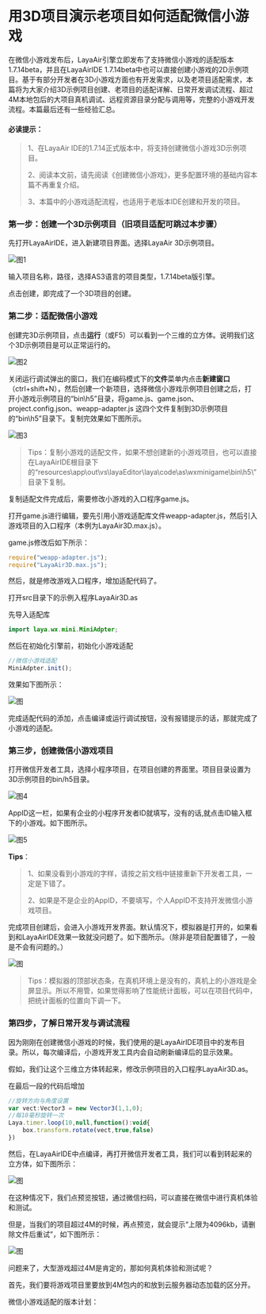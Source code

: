 # 用3D项目演示老项目如何适配微信小游戏

在微信小游戏发布后，LayaAir引擎立即发布了支持微信小游戏的适配版本1.7.14beta，并且在LayaAirIDE 1.7.14beta中也可以直接创建小游戏的2D示例项目。基于有部分开发者在3D小游戏方面也有开发需求，以及老项目适配需求，本篇将为大家介绍3D示例项目创建、老项目的适配详解、日常开发调试流程、超过4M本地包后的大项目真机调试、远程资源目录分配与调用等，完整的小游戏开发流程。本篇最后还有一些经验汇总。

#### 必读提示：

> 1、在LayaAir IDE的1.7.14正式版本中，将支持创建微信小游戏3D示例项目。
>
> 2、阅读本文前，请先阅读《创建微信小游戏》，更多配置环境的基础内容本篇不再重复介绍。
>
> 3、本篇中的小游戏适配流程，也适用于老版本IDE创建和开发的项目。



### 第一步：创建一个3D示例项目（旧项目适配可跳过本步骤）

先打开LayaAirIDE，进入新建项目界面。选择LayaAir 3D示例项目。

![图1](img/1.png) 

输入项目名称，路径，选择AS3语言的项目类型，1.7.14beta版引擎。

点击创建，即完成了一个3D项目的创建。

### 第二步：适配微信小游戏

创建完3D示例项目，点击**运行**（或F5）可以看到一个三维的立方体。说明我们这个3D示例项目是可以正常运行的。

![图2](img/2.png) 

关闭运行调试弹出的窗口，我们在编码模式下的**文件**菜单内点击**新建窗口**（ctrl+shift+N），然后创建一个新项目，选择微信小游戏示例项目创建之后，打开小游戏示例项目的“bin\h5”目录，将game.js、game.json、project.config.json、weapp-adapter.js 这四个文件复制到3D示例项目的“bin\h5”目录下。复制完效果如下图所示。

![图3](img/3.png) 

> Tips：复制小游戏的适配文件，如果不想创建新的小游戏项目，也可以直接在LayaAirIDE根目录下的“resources\app\out\vs\layaEditor\laya\code\as\wxminigame\bin\h5\”目录下复制。



复制适配文件完成后，需要修改小游戏的入口程序game.js。

打开game.js进行编辑，要先引用小游戏适配库文件weapp-adapter.js，然后引入游戏项目的入口程序（本例为LayaAir3D.max.js）。

game.js修改后如下所示：

```javascript
require("weapp-adapter.js");
require("LayaAir3D.max.js");
```

然后，就是修改游戏入口程序，增加适配代码了。

打开src目录下的示例入程序LayaAir3D.as

先导入适配库

```java
import laya.wx.mini.MiniAdpter;
```

然后在初始化引擎前，初始化小游戏适配

```javascript
//微信小游戏适配
MiniAdpter.init();
```

效果如下图所示：

![图](img/6.png) 

完成适配代码的添加，点击编译或运行调试按钮，没有报错提示的话，那就完成了小游戏的适配。



### 第三步，创建微信小游戏项目

打开微信开发者工具，选择小程序项目，在项目创建的界面里。项目目录设置为3D示例项目的bin/h5目录。

![图4](img/4.png) 

AppID这一栏，如果有企业的小程序开发者ID就填写，没有的话,就点击ID输入框下的小游戏。如下图所示。

![图5](img/5.png) 

**Tips**：

> 1、如果没看到小游戏的字样，请按之前文档中链接重新下开发者工具，一定是下错了。
>
> 2、如果是不是企业的AppID，不要填写，个人AppID不支持开发微信小游戏项目。

完成项目创建后，会进入小游戏开发界面。默认情况下，模拟器是打开的，如果看到和LayaAirIDE效果一致就没问题了。如下图所示。（除非是项目配置错了，一般是不会有问题的。）

![图](img/7.png) 

> Tips：模拟器的顶部状态条，在真机环境上是没有的，真机上的小游戏是全屏显示。所以不用管，如果觉得影响了性能统计面板，可以在项目代码中，把统计面板的位置向下调一下。



### 第四步，了解日常开发与调试流程

因为刚刚在创建微信小游戏的时候，我们使用的是LayaAirIDE项目中的发布目录。所以，每次编译后，小游戏开发工具内会自动刷新编译后的显示效果。

假如，我们让这个三维立方体转起来，修改示例项目的入口程序LayaAir3D.as。

在最后一段的代码后增加

```javascript
//旋转方向与角度设置
var vect:Vector3 = new Vector3(1,1,0);
//每10毫秒旋转一次
Laya.timer.loop(10,null,function():void{
	box.transform.rotate(vect,true,false)
})
```

然后，在LayaAirIDE中点编译，再打开微信开发者工具，我们可以看到转起来的立方体，如下图所示：

![图](img/8.gif) 

在这种情况下，我们点预览按钮，通过微信扫码，可以直接在微信中进行真机体验和测试。

但是，当我们的项目超过4M的时候，再点预览，就会提示“上限为4096kb，请删除文件后重试”，如下图所示：

![图](img/9.png) 

问题来了，大型游戏超过4M是肯定的，那如何真机体验和测试呢？

首先，我们要将游戏项目里要放到4M包内的和放到云服务器动态加载的区分开。





微信小游戏适配的版本计划：